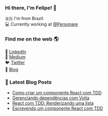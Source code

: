 ### Hi there, I'm Felipe! 👋

🇧🇷 I'm from Brazil <br />
💻 Currently working at [@Personare](https://github.com/Personare)

### Find me on the web 🌎

💼 [LinkedIn](https://www.linkedin.com/in/felipecesr/) <br />
📝 [Medium](https://medium.com/@felipecesr) <br />
🐦 [Twitter](https://twitter.com/felipecesr) <br />
🚀 [Blog](https://felipecesar.dev)

### 📕 Latest Blog Posts

<!-- BLOG:START -->
- [Como criar um componente React com TDD](https://felipecesar.dev/como-criar-um-componente-react-com-tdd)
- [Gerenciando dependências com Volta](https://felipecesar.dev/gerenciando-dependencias-com-volta)
- [React com TDD: Renderizando uma lista](https://felipecesar.dev/react-com-tdd-renderizando-uma-lista)
- [Escrevendo um componente React com TDD](https://felipecesar.dev/escrevendo-um-componente-react-com-tdd)
<!-- BLOG:END -->

<!--
**felipecesr/felipecesr** is a ✨ _special_ ✨ repository because its `README.md` (this file) appears on your GitHub profile.

Here are some ideas to get you started:

- 🔭 I’m currently working on ...
- 🌱 I’m currently learning ...
- 👯 I’m looking to collaborate on ...
- 🤔 I’m looking for help with ...
- 💬 Ask me about ...
- 📫 How to reach me: ...
- 😄 Pronouns: ...
- ⚡ Fun fact: ...
-->
